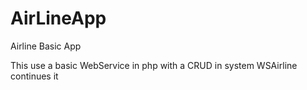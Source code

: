 # AirLineApp
Airline Basic App

This use a basic WebService in php with a CRUD in system
WSAirline continues it
